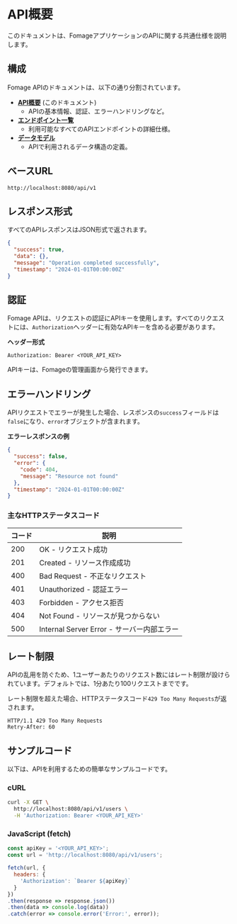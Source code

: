 # API概要

このドキュメントは、FomageアプリケーションのAPIに関する共通仕様を説明します。

## 構成

Fomage APIのドキュメントは、以下の通り分割されています。

- **[API概要](API_OVERVIEW.md)** (このドキュメント)
  - APIの基本情報、認証、エラーハンドリングなど。
- **[エンドポイント一覧](ENDPOINTS.md)**
  - 利用可能なすべてのAPIエンドポイントの詳細仕様。
- **[データモデル](DATA_MODELS.md)**
  - APIで利用されるデータ構造の定義。

## ベースURL

```
http://localhost:8080/api/v1
```

## レスポンス形式

すべてのAPIレスポンスはJSON形式で返されます。

```json
{
  "success": true,
  "data": {},
  "message": "Operation completed successfully",
  "timestamp": "2024-01-01T00:00:00Z"
}
```

## 認証

Fomage APIは、リクエストの認証にAPIキーを使用します。すべてのリクエストには、`Authorization`ヘッダーに有効なAPIキーを含める必要があります。

**ヘッダー形式**

```
Authorization: Bearer <YOUR_API_KEY>
```

APIキーは、Fomageの管理画面から発行できます。

## エラーハンドリング

APIリクエストでエラーが発生した場合、レスポンスの`success`フィールドは`false`になり、`error`オブジェクトが含まれます。

**エラーレスポンスの例**
```json
{
  "success": false,
  "error": {
    "code": 404,
    "message": "Resource not found"
  },
  "timestamp": "2024-01-01T00:00:00Z"
}
```

### 主なHTTPステータスコード

| コード | 説明 |
|----|---|
| 200 | OK - リクエスト成功 |
| 201 | Created - リソース作成成功 |
| 400 | Bad Request - 不正なリクエスト |
| 401 | Unauthorized - 認証エラー |
| 403 | Forbidden - アクセス拒否 |
| 404 | Not Found - リソースが見つからない |
| 500 | Internal Server Error - サーバー内部エラー |

## レート制限

APIの乱用を防ぐため、1ユーザーあたりのリクエスト数にはレート制限が設けられています。デフォルトでは、1分あたり100リクエストまでです。

レート制限を超えた場合、HTTPステータスコード`429 Too Many Requests`が返されます。
```
HTTP/1.1 429 Too Many Requests
Retry-After: 60
```

## サンプルコード

以下は、APIを利用するための簡単なサンプルコードです。

### cURL

```bash
curl -X GET \
  http://localhost:8080/api/v1/users \
  -H 'Authorization: Bearer <YOUR_API_KEY>'
```

### JavaScript (fetch)

```javascript
const apiKey = '<YOUR_API_KEY>';
const url = 'http://localhost:8080/api/v1/users';

fetch(url, {
  headers: {
    'Authorization': `Bearer ${apiKey}`
  }
})
.then(response => response.json())
.then(data => console.log(data))
.catch(error => console.error('Error:', error));
```
